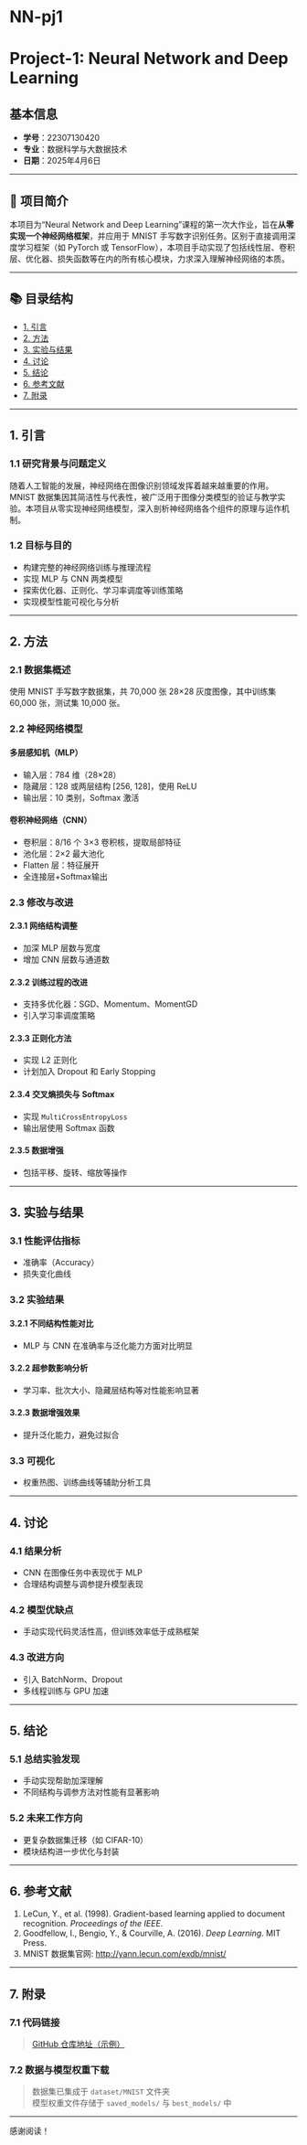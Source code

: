# NN-pj1
# Project-1: Neural Network and Deep Learning

## 基本信息

- **学号**：22307130420  
- **专业**：数据科学与大数据技术  
- **日期**：2025年4月6日  

---

## 📖 项目简介

本项目为“Neural Network and Deep Learning”课程的第一次大作业，旨在**从零实现一个神经网络框架**，并应用于 MNIST 手写数字识别任务。区别于直接调用深度学习框架（如 PyTorch 或 TensorFlow），本项目手动实现了包括线性层、卷积层、优化器、损失函数等在内的所有核心模块，力求深入理解神经网络的本质。

---

## 📚 目录结构

- [1. 引言](#1-引言)  
- [2. 方法](#2-方法)  
- [3. 实验与结果](#3-实验与结果)  
- [4. 讨论](#4-讨论)  
- [5. 结论](#5-结论)  
- [6. 参考文献](#6-参考文献)  
- [7. 附录](#7-附录)  

---

## 1. 引言

### 1.1 研究背景与问题定义

随着人工智能的发展，神经网络在图像识别领域发挥着越来越重要的作用。MNIST 数据集因其简洁性与代表性，被广泛用于图像分类模型的验证与教学实验。本项目从零实现神经网络模型，深入剖析神经网络各个组件的原理与运作机制。

### 1.2 目标与目的

- 构建完整的神经网络训练与推理流程  
- 实现 MLP 与 CNN 两类模型  
- 探索优化器、正则化、学习率调度等训练策略  
- 实现模型性能可视化与分析  

---

## 2. 方法

### 2.1 数据集概述

使用 MNIST 手写数字数据集，共 70,000 张 28×28 灰度图像，其中训练集 60,000 张，测试集 10,000 张。

### 2.2 神经网络模型

#### 多层感知机（MLP）
- 输入层：784 维（28×28）
- 隐藏层：128 或两层结构 [256, 128]，使用 ReLU
- 输出层：10 类别，Softmax 激活

#### 卷积神经网络（CNN）
- 卷积层：8/16 个 3×3 卷积核，提取局部特征
- 池化层：2×2 最大池化
- Flatten 层：特征展开
- 全连接层+Softmax输出

### 2.3 修改与改进

#### 2.3.1 网络结构调整
- 加深 MLP 层数与宽度  
- 增加 CNN 层数与通道数  

#### 2.3.2 训练过程的改进
- 支持多优化器：SGD、Momentum、MomentGD  
- 引入学习率调度策略  

#### 2.3.3 正则化方法
- 实现 L2 正则化  
- 计划加入 Dropout 和 Early Stopping  

#### 2.3.4 交叉熵损失与 Softmax
- 实现 `MultiCrossEntropyLoss`  
- 输出层使用 Softmax 函数  

#### 2.3.5 数据增强
- 包括平移、旋转、缩放等操作  

---

## 3. 实验与结果

### 3.1 性能评估指标
- 准确率（Accuracy）  
- 损失变化曲线  

### 3.2 实验结果

#### 3.2.1 不同结构性能对比
- MLP 与 CNN 在准确率与泛化能力方面对比明显

#### 3.2.2 超参数影响分析
- 学习率、批次大小、隐藏层结构等对性能影响显著

#### 3.2.3 数据增强效果
- 提升泛化能力，避免过拟合

### 3.3 可视化
- 权重热图、训练曲线等辅助分析工具

---

## 4. 讨论

### 4.1 结果分析
- CNN 在图像任务中表现优于 MLP  
- 合理结构调整与调参提升模型表现

### 4.2 模型优缺点
- 手动实现代码灵活性高，但训练效率低于成熟框架

### 4.3 改进方向
- 引入 BatchNorm、Dropout  
- 多线程训练与 GPU 加速  

---

## 5. 结论

### 5.1 总结实验发现
- 手动实现帮助加深理解  
- 不同结构与调参方法对性能有显著影响  

### 5.2 未来工作方向
- 更复杂数据集迁移（如 CIFAR-10）  
- 模块结构进一步优化与封装  

---

## 6. 参考文献

1. LeCun, Y., et al. (1998). Gradient-based learning applied to document recognition. *Proceedings of the IEEE*.  
2. Goodfellow, I., Bengio, Y., & Courville, A. (2016). *Deep Learning*. MIT Press.  
3. MNIST 数据集官网: http://yann.lecun.com/exdb/mnist/  

---

## 7. 附录

### 7.1 代码链接

> [GitHub 仓库地址（示例）](https://github.com/yourusername/nn-mnist-from-scratch)

### 7.2 数据与模型权重下载

> 数据集已集成于 `dataset/MNIST` 文件夹  
> 模型权重文件存储于 `saved_models/` 与 `best_models/` 中

---

感谢阅读！
